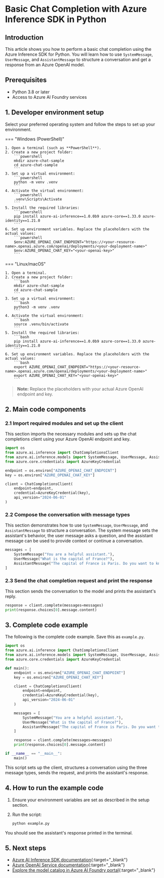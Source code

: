 # Basic Chat Completion with Azure Inference SDK in Python

## Introduction

This article shows you how to perform a basic chat completion using the Azure Inference SDK for Python. You will learn how to use `SystemMessage`, `UserMessage`, and `AssistantMessage` to structure a conversation and get a response from an Azure OpenAI model.

## Prerequisites

- Python 3.8 or later
- Access to Azure AI Foundry services

## 1. Developer environment setup

Select your preferred operating system and follow the steps to set up your environment.

=== "Windows (PowerShell)"

    1. Open a terminal (such as **PowerShell**).
    2. Create a new project folder:
        ```powershell
        mkdir azure-chat-sample
        cd azure-chat-sample
        ```
    3. Set up a virtual environment:
        ```powershell
        python -m venv .venv
        ```
    4. Activate the virtual environment:
        ```powershell
        .venv\Scripts\Activate
        ```
    5. Install the required libraries:
        ```powershell
        pip install azure-ai-inference==1.0.0b9 azure-core==1.33.0 azure-identity==1.21.0
        ```
    6. Set up environment variables. Replace the placeholders with the actual values:
        ```powershell
        $env:AZURE_OPENAI_CHAT_ENDPOINT="https://<your-resource-name>.openai.azure.com/openai/deployments/<your-deployment-name>"
        $env:AZURE_OPENAI_CHAT_KEY="<your-openai-key>"
        ```

=== "Linux/macOS"

    1. Open a terminal.
    2. Create a new project folder:
        ```bash
        mkdir azure-chat-sample
        cd azure-chat-sample
        ```
    3. Set up a virtual environment:
        ```bash
        python3 -m venv .venv
        ```
    4. Activate the virtual environment:
        ```bash
        source .venv/bin/activate
        ```
    5. Install the required libraries:
        ```bash
        pip install azure-ai-inference==1.0.0b9 azure-core==1.33.0 azure-identity==1.21.0
        ```
    6. Set up environment variables. Replace the placeholders with the actual values:
        ```bash
        export AZURE_OPENAI_CHAT_ENDPOINT="https://<your-resource-name>.openai.azure.com/openai/deployments/<your-deployment-name>"
        export AZURE_OPENAI_CHAT_KEY="<your-openai-key>"
        ```

> **Note:** Replace the placeholders with your actual Azure OpenAI endpoint and key.

## 2. Main code components

### 2.1 Import required modules and set up the client

This section imports the necessary modules and sets up the chat completions client using your Azure OpenAI endpoint and key.

```python
import os
from azure.ai.inference import ChatCompletionsClient
from azure.ai.inference.models import SystemMessage, UserMessage, AssistantMessage
from azure.core.credentials import AzureKeyCredential

endpoint = os.environ["AZURE_OPENAI_CHAT_ENDPOINT"]
key = os.environ["AZURE_OPENAI_CHAT_KEY"]

client = ChatCompletionsClient(
    endpoint=endpoint,
    credential=AzureKeyCredential(key),
    api_version="2024-06-01"
)
```

### 2.2 Compose the conversation with message types

This section demonstrates how to use `SystemMessage`, `UserMessage`, and `AssistantMessage` to structure a conversation. The system message sets the assistant's behavior, the user message asks a question, and the assistant message can be used to provide context or continue a conversation.

```python
messages = [
    SystemMessage("You are a helpful assistant."),
    UserMessage("What is the capital of France?"),
    AssistantMessage("The capital of France is Paris. Do you want to know more?")
]
```

### 2.3 Send the chat completion request and print the response

This section sends the conversation to the model and prints the assistant's reply.

```python
response = client.complete(messages=messages)
print(response.choices[0].message.content)
```

## 3. Complete code example

The following is the complete code example. Save this as `example.py`.

```python
import os
from azure.ai.inference import ChatCompletionsClient
from azure.ai.inference.models import SystemMessage, UserMessage, AssistantMessage
from azure.core.credentials import AzureKeyCredential

def main():
    endpoint = os.environ["AZURE_OPENAI_CHAT_ENDPOINT"]
    key = os.environ["AZURE_OPENAI_CHAT_KEY"]

    client = ChatCompletionsClient(
        endpoint=endpoint,
        credential=AzureKeyCredential(key),
        api_version="2024-06-01"
    )

    messages = [
        SystemMessage("You are a helpful assistant."),
        UserMessage("What is the capital of France?"),
        AssistantMessage("The capital of France is Paris. Do you want to know more?")
    ]

    response = client.complete(messages=messages)
    print(response.choices[0].message.content)

if __name__ == "__main__":
    main()
```

This script sets up the client, structures a conversation using the three message types, sends the request, and prints the assistant's response.

## 4. How to run the example code

1. Ensure your environment variables are set as described in the setup section.
2. Run the script:

    ```bash
    python example.py
    ```

You should see the assistant's response printed in the terminal.

## 5. Next steps

- [Azure AI Inference SDK documentation](https://github.com/Azure/azure-sdk-for-python/tree/main/sdk/ai/azure-ai-inference){:target="_blank"}
- [Azure OpenAI Service documentation](https://learn.microsoft.com/azure/ai-services/openai/){:target="_blank"}
- [Explore the model catalog in Azure AI Foundry portal](https://learn.microsoft.com/azure/ai-foundry/how-to/model-catalog-overview){:target="_blank"}